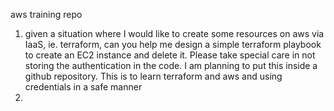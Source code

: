 aws training repo
1. given a situation where I would like to create some resources on aws via IaaS, ie. terraform,
can you help me design a simple terraform playbook to create an EC2 instance and delete it. Please
take special care in not storing the authentication in the code. I am planning to put this inside
a github repository. This is to learn terraform and aws and using credentials in a safe manner
2.  
